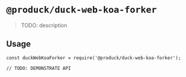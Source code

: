 # `@produck/duck-web-koa-forker`

> TODO: description

## Usage

```
const duckWebKoaForker = require('@produck/duck-web-koa-forker');

// TODO: DEMONSTRATE API
```
